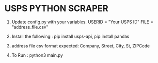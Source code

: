 # USPS PYTHON SCRAPER

1. Update config.py with your variables.
USERID = "Your USPS ID"
FILE = "address_file.csv"

2. Install the following :
pip install usps-api,
pip install pandas

3. address file csv format expected: Company,	Street,	City,	St,	ZIPCode

4. To Run :
python3 main.py
